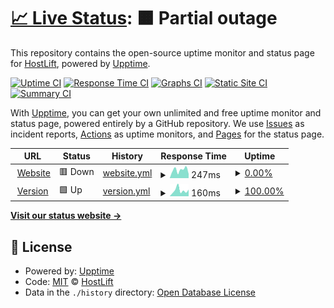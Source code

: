 # [📈 Live Status](https://status.hostlift.lol): <!--live status--> **🟧 Partial outage**

This repository contains the open-source uptime monitor and status page for [HostLift](https://hostlift.lol), powered by [Upptime](https://github.com/upptime/upptime).

[![Uptime CI](https://github.com/hostlift/statuspage/workflows/Uptime%20CI/badge.svg)](https://github.com/hostlift/statuspage/actions?query=workflow%3A%22Uptime+CI%22)
[![Response Time CI](https://github.com/hostlift/statuspage/workflows/Response%20Time%20CI/badge.svg)](https://github.com/hostlift/statuspage/actions?query=workflow%3A%22Response+Time+CI%22)
[![Graphs CI](https://github.com/hostlift/statuspage/workflows/Graphs%20CI/badge.svg)](https://github.com/hostlift/statuspage/actions?query=workflow%3A%22Graphs+CI%22)
[![Static Site CI](https://github.com/hostlift/statuspage/workflows/Static%20Site%20CI/badge.svg)](https://github.com/hostlift/statuspage/actions?query=workflow%3A%22Static+Site+CI%22)
[![Summary CI](https://github.com/hostlift/statuspage/workflows/Summary%20CI/badge.svg)](https://github.com/hostlift/statuspage/actions?query=workflow%3A%22Summary+CI%22)

With [Upptime](https://upptime.js.org), you can get your own unlimited and free uptime monitor and status page, powered entirely by a GitHub repository. We use [Issues](https://github.com/hostlift/statuspage/issues) as incident reports, [Actions](https://github.com/hostlift/statuspage/actions) as uptime monitors, and [Pages](https://status.hostlift.lol) for the status page.

<!--start: status pages-->
<!-- This summary is generated by Upptime (https://github.com/upptime/upptime) -->
<!-- Do not edit this manually, your changes will be overwritten -->
<!-- prettier-ignore -->
| URL | Status | History | Response Time | Uptime |
| --- | ------ | ------- | ------------- | ------ |
| <img alt="" src="https://icons.duckduckgo.com/ip3/hostlift.lol.ico" height="13"> [Website](https://hostlift.lol) | 🟥 Down | [website.yml](https://github.com/HostLift/statuspage/commits/HEAD/history/website.yml) | <details><summary><img alt="Response time graph" src="./graphs/website/response-time-week.png" height="20"> 247ms</summary><br><a href="https://status.hostlift.lol/history/website"><img alt="Response time 297" src="https://img.shields.io/endpoint?url=https%3A%2F%2Fraw.githubusercontent.com%2FHostLift%2Fstatuspage%2FHEAD%2Fapi%2Fwebsite%2Fresponse-time.json"></a><br><a href="https://status.hostlift.lol/history/website"><img alt="24-hour response time 127" src="https://img.shields.io/endpoint?url=https%3A%2F%2Fraw.githubusercontent.com%2FHostLift%2Fstatuspage%2FHEAD%2Fapi%2Fwebsite%2Fresponse-time-day.json"></a><br><a href="https://status.hostlift.lol/history/website"><img alt="7-day response time 247" src="https://img.shields.io/endpoint?url=https%3A%2F%2Fraw.githubusercontent.com%2FHostLift%2Fstatuspage%2FHEAD%2Fapi%2Fwebsite%2Fresponse-time-week.json"></a><br><a href="https://status.hostlift.lol/history/website"><img alt="30-day response time 225" src="https://img.shields.io/endpoint?url=https%3A%2F%2Fraw.githubusercontent.com%2FHostLift%2Fstatuspage%2FHEAD%2Fapi%2Fwebsite%2Fresponse-time-month.json"></a><br><a href="https://status.hostlift.lol/history/website"><img alt="1-year response time 297" src="https://img.shields.io/endpoint?url=https%3A%2F%2Fraw.githubusercontent.com%2FHostLift%2Fstatuspage%2FHEAD%2Fapi%2Fwebsite%2Fresponse-time-year.json"></a></details> | <details><summary><a href="https://status.hostlift.lol/history/website">0.00%</a></summary><a href="https://status.hostlift.lol/history/website"><img alt="All-time uptime 25.27%" src="https://img.shields.io/endpoint?url=https%3A%2F%2Fraw.githubusercontent.com%2FHostLift%2Fstatuspage%2FHEAD%2Fapi%2Fwebsite%2Fuptime.json"></a><br><a href="https://status.hostlift.lol/history/website"><img alt="24-hour uptime 0.00%" src="https://img.shields.io/endpoint?url=https%3A%2F%2Fraw.githubusercontent.com%2FHostLift%2Fstatuspage%2FHEAD%2Fapi%2Fwebsite%2Fuptime-day.json"></a><br><a href="https://status.hostlift.lol/history/website"><img alt="7-day uptime 0.00%" src="https://img.shields.io/endpoint?url=https%3A%2F%2Fraw.githubusercontent.com%2FHostLift%2Fstatuspage%2FHEAD%2Fapi%2Fwebsite%2Fuptime-week.json"></a><br><a href="https://status.hostlift.lol/history/website"><img alt="30-day uptime 4.67%" src="https://img.shields.io/endpoint?url=https%3A%2F%2Fraw.githubusercontent.com%2FHostLift%2Fstatuspage%2FHEAD%2Fapi%2Fwebsite%2Fuptime-month.json"></a><br><a href="https://status.hostlift.lol/history/website"><img alt="1-year uptime 25.27%" src="https://img.shields.io/endpoint?url=https%3A%2F%2Fraw.githubusercontent.com%2FHostLift%2Fstatuspage%2FHEAD%2Fapi%2Fwebsite%2Fuptime-year.json"></a></details>
| <img alt="" src="https://icons.duckduckgo.com/ip3/version.hostlift.lol.ico" height="13"> [Version](https://version.hostlift.lol) | 🟩 Up | [version.yml](https://github.com/HostLift/statuspage/commits/HEAD/history/version.yml) | <details><summary><img alt="Response time graph" src="./graphs/version/response-time-week.png" height="20"> 160ms</summary><br><a href="https://status.hostlift.lol/history/version"><img alt="Response time 183" src="https://img.shields.io/endpoint?url=https%3A%2F%2Fraw.githubusercontent.com%2FHostLift%2Fstatuspage%2FHEAD%2Fapi%2Fversion%2Fresponse-time.json"></a><br><a href="https://status.hostlift.lol/history/version"><img alt="24-hour response time 180" src="https://img.shields.io/endpoint?url=https%3A%2F%2Fraw.githubusercontent.com%2FHostLift%2Fstatuspage%2FHEAD%2Fapi%2Fversion%2Fresponse-time-day.json"></a><br><a href="https://status.hostlift.lol/history/version"><img alt="7-day response time 160" src="https://img.shields.io/endpoint?url=https%3A%2F%2Fraw.githubusercontent.com%2FHostLift%2Fstatuspage%2FHEAD%2Fapi%2Fversion%2Fresponse-time-week.json"></a><br><a href="https://status.hostlift.lol/history/version"><img alt="30-day response time 151" src="https://img.shields.io/endpoint?url=https%3A%2F%2Fraw.githubusercontent.com%2FHostLift%2Fstatuspage%2FHEAD%2Fapi%2Fversion%2Fresponse-time-month.json"></a><br><a href="https://status.hostlift.lol/history/version"><img alt="1-year response time 183" src="https://img.shields.io/endpoint?url=https%3A%2F%2Fraw.githubusercontent.com%2FHostLift%2Fstatuspage%2FHEAD%2Fapi%2Fversion%2Fresponse-time-year.json"></a></details> | <details><summary><a href="https://status.hostlift.lol/history/version">100.00%</a></summary><a href="https://status.hostlift.lol/history/version"><img alt="All-time uptime 100.00%" src="https://img.shields.io/endpoint?url=https%3A%2F%2Fraw.githubusercontent.com%2FHostLift%2Fstatuspage%2FHEAD%2Fapi%2Fversion%2Fuptime.json"></a><br><a href="https://status.hostlift.lol/history/version"><img alt="24-hour uptime 100.00%" src="https://img.shields.io/endpoint?url=https%3A%2F%2Fraw.githubusercontent.com%2FHostLift%2Fstatuspage%2FHEAD%2Fapi%2Fversion%2Fuptime-day.json"></a><br><a href="https://status.hostlift.lol/history/version"><img alt="7-day uptime 100.00%" src="https://img.shields.io/endpoint?url=https%3A%2F%2Fraw.githubusercontent.com%2FHostLift%2Fstatuspage%2FHEAD%2Fapi%2Fversion%2Fuptime-week.json"></a><br><a href="https://status.hostlift.lol/history/version"><img alt="30-day uptime 100.00%" src="https://img.shields.io/endpoint?url=https%3A%2F%2Fraw.githubusercontent.com%2FHostLift%2Fstatuspage%2FHEAD%2Fapi%2Fversion%2Fuptime-month.json"></a><br><a href="https://status.hostlift.lol/history/version"><img alt="1-year uptime 100.00%" src="https://img.shields.io/endpoint?url=https%3A%2F%2Fraw.githubusercontent.com%2FHostLift%2Fstatuspage%2FHEAD%2Fapi%2Fversion%2Fuptime-year.json"></a></details>

<!--end: status pages-->

[**Visit our status website →**](https://status.hostlift.lol)

## 📄 License

- Powered by: [Upptime](https://github.com/upptime/upptime)
- Code: [MIT](./LICENSE) © [HostLift](https://hostlift.lol)
- Data in the `./history` directory: [Open Database License](https://opendatacommons.org/licenses/odbl/1-0/)
